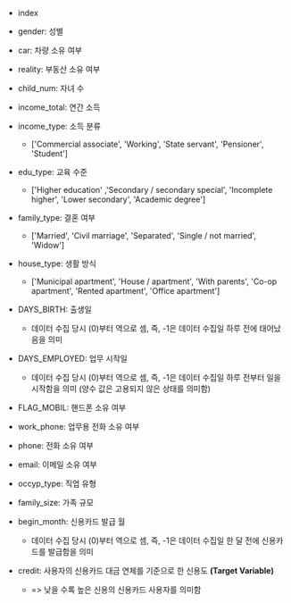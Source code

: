 * index

* gender: 성별

* car: 차량 소유 여부

* reality: 부동산 소유 여부

* child_num: 자녀 수

* income_total: 연간 소득

* income_type: 소득 분류
    * ['Commercial associate', 'Working', 'State servant', 'Pensioner', 'Student']

* edu_type: 교육 수준 
    * ['Higher education' ,'Secondary / secondary special', 'Incomplete higher', 'Lower secondary', 'Academic degree']

* family_type: 결혼 여부
    * ['Married', 'Civil marriage', 'Separated', 'Single / not married', 'Widow']

* house_type: 생활 방식
    * ['Municipal apartment', 'House / apartment', 'With parents', 'Co-op apartment', 'Rented apartment', 'Office apartment']

* DAYS_BIRTH: 출생일
    * 데이터 수집 당시 (0)부터 역으로 셈, 즉, -1은 데이터 수집일 하루 전에 태어났음을 의미

* DAYS_EMPLOYED: 업무 시작일
    * 데이터 수집 당시 (0)부터 역으로 셈, 즉, -1은 데이터 수집일 하루 전부터 일을 시작함을 의미 (양수 값은 고용되지 않은 상태를 의미함)

* FLAG_MOBIL: 핸드폰 소유 여부

* work_phone: 업무용 전화 소유 여부

* phone: 전화 소유 여부

* email: 이메일 소유 여부

* occyp_type: 직업 유형													

* family_size: 가족 규모

* begin_month: 신용카드 발급 월
    * 데이터 수집 당시 (0)부터 역으로 셈, 즉, -1은 데이터 수집일 한 달 전에 신용카드를 발급함을 의미

* credit: 사용자의 신용카드 대금 연체를 기준으로 한 신용도 **(Target Variable)**
    * => 낮을 수록 높은 신용의 신용카드 사용자를 의미함
